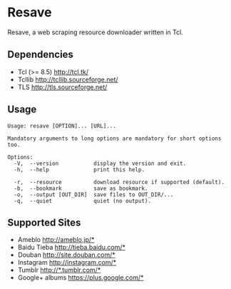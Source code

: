 # Resave

Resave, a web scraping resource downloader written in Tcl.

## Dependencies

* Tcl (>= 8.5) <http://tcl.tk/>
* Tcllib <http://tcllib.sourceforge.net/>
* TLS <http://tls.sourceforge.net/>

## Usage

```
Usage: resave [OPTION]... [URL]...

Mandatory arguments to long options are mandatory for short options too.

Options:
  -V,  --version           display the version and exit.
  -h,  --help              print this help.

  -r,  --resource          download resource if supported (default).
  -b,  --bookmark          save as bookmark.
  -o,  --output [OUT_DIR]  save files to OUT_DIR/...
  -q,  --quiet             quiet (no output).
```

## Supported Sites

* Ameblo <http://ameblo.jp/*>
* Baidu Tieba <http://tieba.baidu.com/*>
* Douban <http://site.douban.com/*>
* Instagram <http://instagram.com/*>
* Tumblr <http://*.tumblr.com/*>
* Google+ albums <https://plus.google.com/*>
